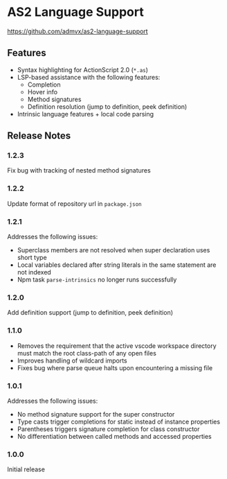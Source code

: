 # AS2 Language Support

https://github.com/admvx/as2-language-support

## Features
- Syntax highlighting for ActionScript 2.0 (`*.as`)
- LSP-based assistance with the following features:
  - Completion
  - Hover info
  - Method signatures
  - Definition resolution (jump to definition, peek definition)
- Intrinsic language features + local code parsing

## Release Notes

### 1.2.3
Fix bug with tracking of nested method signatures

### 1.2.2
Update format of repository url in `package.json`

### 1.2.1
Addresses the following issues:
- Superclass members are not resolved when super declaration uses short type
- Local variables declared after string literals in the same statement are not indexed
- Npm task `parse-intrinsics` no longer runs successfully

### 1.2.0
Add definition support (jump to definition, peek definition)

### 1.1.0
- Removes the requirement that the active vscode workspace directory must match the root class-path of any open files
- Improves handling of wildcard imports
- Fixes bug where parse queue halts upon encountering a missing file

### 1.0.1
Addresses the following issues:
- No method signature support for the super constructor
- Type casts trigger completions for static instead of instance properties
- Parentheses triggers signature completion for class constructor
- No differentiation between called methods and accessed properties

### 1.0.0
Initial release
